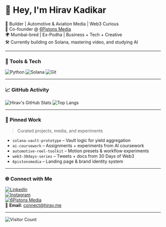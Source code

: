 # 👋 Hey, I'm Hirav Kadikar

🚀 Builder | Automotive & Aviation Media | Web3 Curious  
🏁 Co-founder @ [6Pistons Media](https://instagram.com/6pistonsmedia)  
🌍 Mumbai-bred | Ex-Podha | Business + Tech + Creative  
🛠 Currently building on Solana, mastering video, and studying AI

---

### 🧰 Tools & Tech

![Python](https://img.shields.io/badge/-Python-333?style=flat&logo=python)
![Solana](https://img.shields.io/badge/-Solana-333?style=flat&logo=solana)
![Git](https://img.shields.io/badge/-Git-333?style=flat&logo=git)

---

### 📈 GitHub Activity

![Hirav's GitHub Stats](https://github-readme-stats.vercel.app/api?username=hiravk&show_icons=true&theme=tokyonight&hide_title=true)
![Top Langs](https://github-readme-stats.vercel.app/api/top-langs/?username=hiravk&layout=compact&theme=tokyonight)

---

### 📌 Pinned Work
> Curated projects, media, and experiments

- `solana-vault-prototype` – Vault logic for yield aggregation  
- `ai-coursework` – Assignments + experiments from AI coursework  
- `automotive-reel-toolkit` – Motion presets & workflow experiments  
- `web3-30days-series` – Tweets + docs from 30 Days of Web3  
- `6pistonsmedia` – Landing page & brand identity system

---

### 🌐 Connect with Me

[![LinkedIn](https://img.shields.io/badge/-LinkedIn-0077B5?style=flat&logo=linkedin)](https://linkedin.com/in/hiravk)  
[![Instagram](https://img.shields.io/badge/-Instagram-E4405F?style=flat&logo=instagram)](https://instagram.com/6pistonsmedia)  
[![6Pistons Media](https://img.shields.io/badge/-6Pistons-grey?style=flat)](https://instagram.com/6pistonsmedia)  
📩 **Email:** [connect@hirav.me](mailto:connect@hirav.me)

---

![Visitor Count](https://komarev.com/ghpvc/?username=hiravk&style=flat-square)
